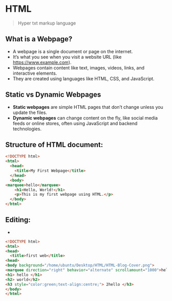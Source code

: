 # HTML
> Hyper txt markup language

## What is a Webpage?
* A webpage is a single document or page on the internet.
* It’s what you see when you visit a website URL (like https://www.example.com).
* Webpages contain content like text, images, videos, links, and interactive elements.
* They are created using languages like HTML, CSS, and JavaScript.
## Static vs Dynamic Webpages
* **Static webpages** are simple HTML pages that don’t change unless you update the files.
* **Dynamic webpages** can change content on the fly, like social media feeds or online stores, often using JavaScript and backend technologies.


## Structure of HTML document:
```html
<!DOCTYPE html>
<html>
  <head>
    <title>My First Webpage</title>
  </head>
  <body>
<marquee>hello</marquee>
    <h1>Hello, World!</h1>
    <p>This is my first webpage using HTML.</p>
  </body>
</html>
```
## Editing:
* 

```html
<!DOCTYPE html>
<html>
<head>
  <title>first web</title>
<head>
<body background="/home/ubuntu/Desktop/HTML/HTML-Blog-Cover.png">
<marquee direction="right" behavior="alternate" scrollamount="1000">hello</marquee>
<h1> hello </h1>
<h2> world</h2>
<h3 style="color:green;text-align:centre;"> 2hello </h3>
</body>
</html>
```
